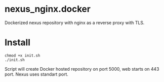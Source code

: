 # nexus_nginx.docker
Dockerized nexus repository with nginx as a reverse proxy with TLS.

# Install

```
chmod +x init.sh
./init.sh
```

Script will create Docker hosted repository on port 5000, web starts on 443 port.
Nexus uses standart port.
